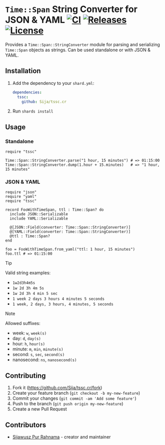 # `Time::Span` String Converter for JSON & YAML [![CI](https://github.com/Sija/tssc.cr/actions/workflows/ci.yml/badge.svg)](https://github.com/Sija/tssc.cr/actions/workflows/ci.yml) [![Releases](https://img.shields.io/github/release/Sija/tssc.cr.svg)](https://github.com/Sija/tssc.cr/releases) [![License](https://img.shields.io/github/license/Sija/tssc.cr.svg)](https://github.com/Sija/tssc.cr/blob/master/LICENSE)

Provides a `Time::Span::StringConverter` module for parsing and serializing `Time::Span` objects as strings.
Can be used standalone or with JSON & YAML.

## Installation

1. Add the dependency to your `shard.yml`:

   ```yaml
   dependencies:
     tssc:
       github: Sija/tssc.cr
   ```

2. Run `shards install`

## Usage

### Standalone

```crystal
require "tssc"

Time::Span::StringConverter.parse("1 hour, 15 minutes") # => 01:15:00
Time::Span::StringConverter.dump(1.hour + 15.minutes)   # => "1 hour, 15 minutes"
```

### JSON & YAML

```crystal
require "json"
require "yaml"
require "tssc"

record FooWithTimeSpan, ttl : Time::Span? do
  include JSON::Serializable
  include YAML::Serializable

  @[JSON::Field(converter: Time::Span::StringConverter)]
  @[YAML::Field(converter: Time::Span::StringConverter)]
  @ttl : Time::Span?
end

foo = FooWithTimeSpan.from_yaml("ttl: 1 hour, 15 minutes")
foo.ttl # => 01:15:00
```

> [!TIP]
> Valid string examples:
>
> - `1w2d3h4m5s`
> - `1w 2d 3h 4m 5s`
> - `1w 2d 3h 4 min 5 sec`
> - `1 week 2 days 3 hours 4 minutes 5 seconds`
> - `1 week, 2 days, 3 hours, 4 minutes, 5 seconds`

> [!NOTE]
> Allowed suffixes:
>
> - week: `w`, `week(s)`
> - day: `d`, `day(s)`
> - hour: `h`, `hour(s)`
> - minute: `m`, `min`, `minute(s)`
> - second: `s`, `sec`, `second(s)`
> - nanosecond: `ns`, `nanosecond(s)`

## Contributing

1. Fork it (<https://github.com/Sija/tssc.cr/fork>)
2. Create your feature branch (`git checkout -b my-new-feature`)
3. Commit your changes (`git commit -am 'Add some feature'`)
4. Push to the branch (`git push origin my-new-feature`)
5. Create a new Pull Request

## Contributors

- [Sijawusz Pur Rahnama](https://github.com/Sija) - creator and maintainer
